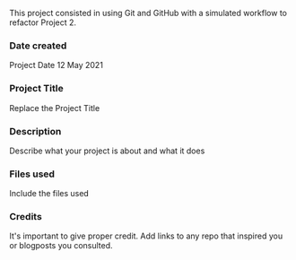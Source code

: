 This project consisted in using Git and GitHub with a simulated workflow to refactor Project 2.

### Date created
Project Date 12 May 2021

### Project Title
Replace the Project Title

### Description
Describe what your project is about and what it does

### Files used
Include the files used

### Credits
It's important to give proper credit. Add links to any repo that inspired you or blogposts you consulted.
